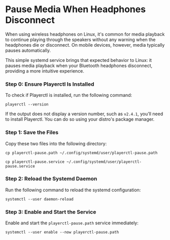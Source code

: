 # Pause Media When Headphones Disconnect

When using wireless headphones on Linux, it's common for media playback to continue playing through the speakers without any warning when the headphones die or disconnect. On mobile devices, however, media typically pauses automatically.

This simple systemd service brings that expected behavior to Linux: it pauses media playback when your Bluetooth headphones disconnect, providing a more intuitive experience.

### Step 0: Ensure Playerctl Is Installed
To check if Playerctl is installed, run the following command:
```
playerctl --version
```
If the output does not display a version number, such as `v2.4.1`, you’ll need to install Playerctl. You can do so using your distro's package manager.

### Step 1: Save the Files
Copy these two files into the following directory:
```
cp playerctl-pause.path ~/.config/systemd/user/playerctl-pause.path
```
```
cp playerctl-pause.service ~/.config/systemd/user/playerctl-pause.service
```

### Step 2: Reload the Systemd Daemon
Run the following command to reload the systemd configuration:
```
systemctl --user daemon-reload
```

### Step 3: Enable and Start the Service
Enable and start the `playerctl-pause.path` service immediately:
```
systemctl --user enable --now playerctl-pause.path
```
